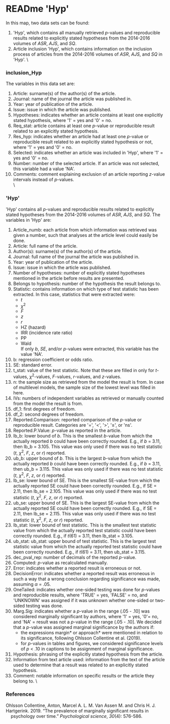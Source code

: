 # READme 'Hyp'

In this map, two data sets can be found:

1. 'Hyp', which contains all manually retrieved *p*-values and reproducible results related to explicitly stated hypotheses from the 2014-2016 volumes of *ASR*, *AJS*, and *SQ*.
2. Article inclusion 'Hyp', which contains information on the inclusion process of articles from the 2014-2016 volumes of *ASR*, *AJS*, and *SQ* in 'Hyp'.
\

### inclusion_Hyp
The variables in this data set are:

1. Article: surname(s) of the author(s) of the article.
2. Journal: name of the journal the article was published in.
3. Year: year of publication of the article.
4. Issue: issue in which the article was published.
5. Hypotheses: indicates whether an article contains at least one explicitly stated hypothesis, where '1' = yes and '0' = no.
6. Req_stat: article contains at least one *p*-value or reproducible result related to an explicitly stated hypothesis.
7. Res_hyp: indicates whether an article had at least one *p*-value or reproducible result related to an explicitly stated hypothesis or not, where '1' = yes and '0' = no.
8. Selected: indicates whether an article was included in 'Hyp', where '1' = yes and '0' = no.
9. Number: number of the selected article. If an article was not selected, this variable had a value 'NA'.
10. Comments: comment explaining exclusion of an article reporting *z*-value intervals instead of *p*-values.
\
\

### 'Hyp'
'Hyp' contains all *p*-values and reproducible results related to explicitly stated hypotheses from the 2014-2016 volumes of *ASR*, *AJS*, and *SQ*. The variables in 'Hyp' are:

1. Article_numb: each article from which information was retrieved was given a number, such that analyses at the article level could easily be done.
2. Article: full name of the article.
3. Author(s): surname(s) of the author(s) of the article.
4. Journal: full name of the journal the article was published in.
5. Year: year of publication of the article.
6. Issue: issue in which the article was published.
7. Number of hypotheses: number of explicitly stated hypotheses mentioned in the article before results are presented.
8. Belongs to hypothesis: number of the hypothesis the result belongs to.
9. Statistic: contains information on which type of test statistic has been extracted. In this case, statistics that were extracted were:
    - *t*
    - *χ*<sup>2</sup>
    - *F*
    - *z*
    - *r*
    - HZ (hazard)
    - IRR (incidence rate ratio)
    - PP
    - Wald\
If only *b*, *SE*, and/or *p*-values were extracted, this variable has the value 'NA'.
10. b: regression coefficient or odds ratio.
11. SE: standard error.
12. t_stat: value of the test statistic. Note that these are filled in only for *t*-values, *χ*<sup>2</sup>-values, *F*-values, *r*-values, and *z*-values.
13. n: the sample size as retrieved from the model the result is from. In case of multilevel models, the sample size of the lowest level was filled in here.
14. IVs: numbers of independent variables as retrieved or manually counted from the model the result is from.
15. df_1: first degrees of freedom.
16. df_2: second degrees of freedom.
17. Reported.Comparison: reported comparison of the *p*-value or reproducible result. Categories are '=', '<', '>', '&GreaterEqual;', or 'ns'. 
18. Reported.P.Value: *p*-value as reported in the article.
19. lb_b: lower bound of *b*. This is the smallest *b*-value from which the actually reported *b* could have been correctly rounded. E.g., if *b* = 3.11, then lb_b = 3.105. This value was only used if there was no test statistic (*t*, *χ*<sup>2</sup>, *F*, *z*, or *r*) reported.
20. ub_b: upper bound of *b*. This is the largest *b*-value from which the actually reported *b* could have been correctly rounded. E.g., if *b* = 3.11, then ub_b = 3.115. This value was only used if there was no test statistic (*t*, *χ*<sup>2</sup>, *F*, *z*, or *r*) reported.
21. lb_se: lower bound of SE. This is the smallest SE-value from which the actually reported SE could have been correctly rounded. E.g., if SE = 2.11, then lb_se = 2.105. This value was only used if there was no test statistic (*t*, *χ*<sup>2</sup>, *F*, *z*, or *r*) reported.
22. ub_se: upper bound of SE. This is the largest SE-value from which the actually reported SE could have been correctly rounded. E.g., if SE = 2.11, then lb_se = 2.115. This value was only used if there was no test statistic (*t*, *χ*<sup>2</sup>, *F*, *z*, or *r*) reported.
23. lb_stat: lower bound of test statistic. This is the smallest test statistic value from which the actually reported test statistic could have been correctly rounded. E.g., if *t*(61) = 3.11, then lb_stat = 3.105.
24. ub_stat: ub_stat: upper bound of test statistic. This is the largest test statistic value from which the actually reported test statistic could have been correctly rounded. E.g., if *t*(61) = 3.11, then ub_stat = 3.115.
25. dec_pval_rep: number of decimals of the reported *p*-value.
26. Computed: *p*-value as recalculated manually.
27. Error: indicates whether a reported result is erroneous or not.
28. DecisionError: indicates whether a reported result was erroneous in such a way that a wrong conclusion regarding significance was made, assuming *α* = .05.
29. OneTailed: indicates whether one-sided testing was done for *p*-values and reproducible results, where 'TRUE' = yes, 'FALSE' = no, and 'UNKNOWN' was assigned if it was unknown whether one-sided or two-sided testing was done.
30. Marg.Sig: indicates whether a *p*-value in the range (.05 - .10] was considered marginally significant by authors, where '1' = yes, '0'= no, and 'NA' = result was not a *p*-value in the range (.05 - .10]. We decided that a *p*-value was assigned marginal significance by the authors if:
    - the expressions margin* or approach* were mentioned in relation to its significance, following Ohlsson Collentine et al. (2019).
    - for *p*-values in tables and figures, we considered significance levels of *p* < .10 in captions to be assignment of marginal significance. 
31. Hypothesis: phrasing of the explicitly stated hypothesis from the article.
32. Information from text article used: information from the text of the article used to determine that a result was related to an explicitly stated hypothesis.
33. Comment: notable information on specific results or the article they belong to.
\

### References  
Ohlsson Collentine, Anton, Marcel A. L. M. Van Assen M. and Chris H. J. Hartgerink. 2019. “The prevalence of marginally significant results in
&nbsp;&nbsp;&nbsp;&nbsp;psychology over time.” *Psychological science*, *30*(4): 576-586.
